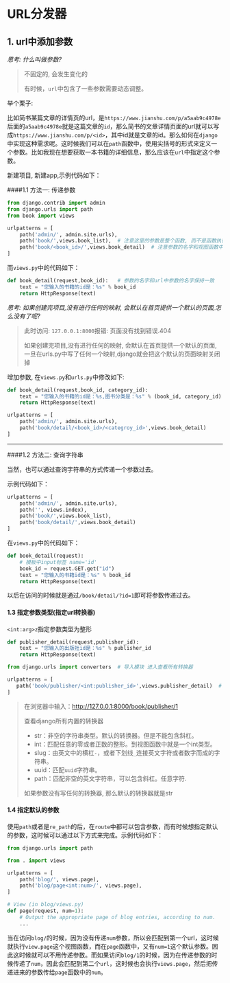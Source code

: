 # URL分发器

## 1. url中添加参数

*思考: 什么叫做参数?*

> 不固定的, 会发生变化的
>
> 有时候，`url`中包含了一些参数需要动态调整。

举个栗子:

比如简书某篇文章的详情页的url，是`https://www.jianshu.com/p/a5aab9c4978e`后面的`a5aab9c4978e`就是这篇文章的`id`，那么简书的文章详情页面的url就可以写成`https://www.jianshu.com/p/<id>`，其中id就是文章的id。那么如何在`django`中实现这种需求呢。这时候我们可以在`path`函数中，使用尖括号的形式来定义一个参数。比如我现在想要获取一本书籍的详细信息，那么应该在`url`中指定这个参数。

新建项目, 新建app,示例代码如下：

####1.1  方法一: 传递参数

```python
from django.contrib import admin
from django.urls import path
from book import views

urlpatterns = [
    path('admin/', admin.site.urls),
    path('book/',views.book_list),  # 注意这里的参数是整个函数, 而不是函数执行的结果
    path('book/<book_id>/',views.book_detail)  # 注意参数的名字和视图函数中参数的名字保持一致
]
```

而`views.py`中的代码如下：

```python
def book_detail(request,book_id):   # 参数的名字和url中参数的名字保持一致
    text = "您输入的书籍的id是：%s" % book_id
    return HttpResponse(text)
```

*思考: 如果创建完项目,没有进行任何的映射, 会默认在首页提供一个默认的页面,怎么没有了呢?*

>  此时访问: `127.0.0.1:8000`报错: 页面没有找到错误.404
>
> 如果创建完项目,没有进行任何的映射, 会默认在首页提供一个默认的页面, 一旦在urls.py中写了任何一个映射,django就会把这个默认的页面映射关闭掉

增加参数, 在`views.py`和`urls.py`中修改如下:

````python
def book_detail(request,book_id, category_id):   
    text = "您输入的书籍的id是：%s,图书分类是：%s" % (book_id, category_id)
    return HttpResponse(text)
````

````python
urlpatterns = [
    path('admin/', admin.site.urls),
    path('book/detail/<book_id>/<categroy_id>',views.book_detail)
]
````

______

####1.2  方法二: 查询字符串

当然，也可以通过查询字符串的方式传递一个参数过去。

示例代码如下：

```python
urlpatterns = [
    path('admin/', admin.site.urls),
    path('', views.index),
    path('book/',views.book_list),
    path('book/detail/',views.book_detail)
]
```

在`views.py`中的代码如下：

```python
def book_detail(request):
    # 模板中input标签 name='id'
    book_id = request.GET.get("id")   
    text = "您输入的书籍id是：%s" % book_id
    return HttpResponse(text)
```

以后在访问的时候就是通过`/book/detail/?id=1`即可将参数传递过去。

#### 1.3   指定参数类型(指定url转换器)    

`<int:arg>z`指定参数类型为整形

````python
def publisher_detail(request,publisher_id):
    text = "您输入的出版社id是：%s" % publisher_id
    return HttpResponse(text)
````

````python
from django.urls import converters  # 导入模块 进入查看所有转换器

urlpatterns = [
   path('book/publisher/<int:publisher_id>',views.publisher_detail)  # 指定转换器类型
]
````

> 在浏览器中输入：http://127.0.0.1:8000/book/publisher/1
>
> 查看django所有内置的转换器
>
> - str：非空的字符串类型。默认的转换器。但是不能包含斜杠。
> - int：匹配任意的零或者正数的整形。到视图函数中就是一个int类型。
> - slug：由英文中的横杠`-`，或者下划线`_`连接英文字符或者数字而成的字符串。
> - uuid：匹配`uuid`字符串。
> - path：匹配非空的英文字符串，可以包含斜杠。任意字符.
>
> 如果参数没有写任何的转换器, 那么默认的转换器就是str

#### 1.4  指定默认的参数

使用`path`或者是`re_path`的后，在`route`中都可以包含参数，而有时候想指定默认的参数，这时候可以通过以下方式来完成。示例代码如下：

```python
from django.urls import path

from . import views

urlpatterns = [
    path('blog/', views.page),
    path('blog/page<int:num>/', views.page),
]

# View (in blog/views.py)
def page(request, num=1):
    # Output the appropriate page of blog entries, according to num.
    ...
```

当在访问`blog/`的时候，因为没有传递`num`参数，所以会匹配到第一个url，这时候就执行`view.page`这个视图函数，而在`page`函数中，又有`num=1`这个默认参数。因此这时候就可以不用传递参数。而如果访问`blog/1`的时候，因为在传递参数的时候传递了`num`，因此会匹配到第二个`url`，这时候也会执行`views.page`，然后把传递进来的参数传给`page`函数中的`num`。

